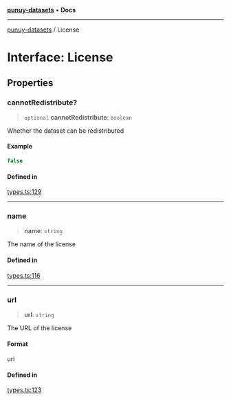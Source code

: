 [**punuy-datasets**](../README.md) • **Docs**

***

[punuy-datasets](../README.md) / License

# Interface: License

## Properties

### cannotRedistribute?

> `optional` **cannotRedistribute**: `boolean`

Whether the dataset can be redistributed

#### Example

```ts
false
```

#### Defined in

[types.ts:129](https://github.com/andrefs/punuy-datasets/blob/01d4500bff8faefe405b040139d52f7237aac851/src/lib/types.ts#L129)

***

### name

> **name**: `string`

The name of the license

#### Defined in

[types.ts:116](https://github.com/andrefs/punuy-datasets/blob/01d4500bff8faefe405b040139d52f7237aac851/src/lib/types.ts#L116)

***

### url

> **url**: `string`

The URL of the license

#### Format

uri

#### Defined in

[types.ts:123](https://github.com/andrefs/punuy-datasets/blob/01d4500bff8faefe405b040139d52f7237aac851/src/lib/types.ts#L123)
